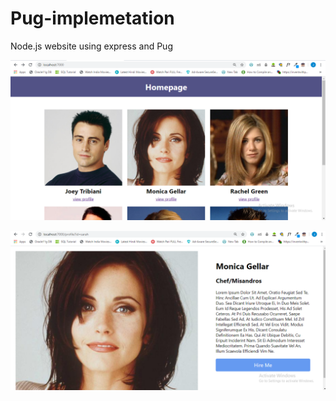 # Pug-implemetation
Node.js website using express and Pug

![](public/images/Screenshot%20(656).png)




![](public/images/Screenshot%20(657).png)
